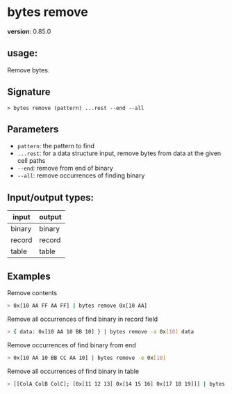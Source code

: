 # bytes remove

**version**: 0.85.0

## **usage**:

Remove bytes.

## Signature

`> bytes remove (pattern) ...rest --end --all`

## Parameters

- `pattern`: the pattern to find
- `...rest`: for a data structure input, remove bytes from data at the given cell paths
- `--end`: remove from end of binary
- `--all`: remove occurrences of finding binary

## Input/output types:

| input  | output |
| ------ | ------ |
| binary | binary |
| record | record |
| table  | table  |

## Examples

Remove contents

```bash
> 0x[10 AA FF AA FF] | bytes remove 0x[10 AA]
```

Remove all occurrences of find binary in record field

```bash
> { data: 0x[10 AA 10 BB 10] } | bytes remove -a 0x[10] data
```

Remove occurrences of find binary from end

```bash
> 0x[10 AA 10 BB CC AA 10] | bytes remove -e 0x[10]
```

Remove all occurrences of find binary in table

```bash
> [[ColA ColB ColC]; [0x[11 12 13] 0x[14 15 16] 0x[17 18 19]]] | bytes remove 0x[11] ColA ColC
```
